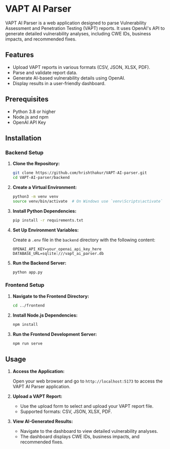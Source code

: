 # VAPT AI Parser

VAPT AI Parser is a web application designed to parse Vulnerability Assessment and Penetration Testing (VAPT) reports. It uses OpenAI's API to generate detailed vulnerability analyses, including CWE IDs, business impacts, and recommended fixes.

## Features

- Upload VAPT reports in various formats (CSV, JSON, XLSX, PDF).
- Parse and validate report data.
- Generate AI-based vulnerability details using OpenAI.
- Display results in a user-friendly dashboard.

## Prerequisites

- Python 3.8 or higher
- Node.js and npm
- OpenAI API Key

## Installation

### Backend Setup

1. **Clone the Repository:**

   ```bash
   git clone https://github.com/hrishthakur/VAPT-AI-parser.git
   cd VAPT-AI-parser/backend
   ```

2. **Create a Virtual Environment:**

   ```bash
   python3 -m venv venv
   source venv/bin/activate  # On Windows use `venv\Scripts\activate`
   ```

3. **Install Python Dependencies:**

   ```bash
   pip install -r requirements.txt
   ```

4. **Set Up Environment Variables:**

   Create a `.env` file in the `backend` directory with the following content:

   ```plaintext
   OPENAI_API_KEY=your_openai_api_key_here
   DATABASE_URL=sqlite:///vapt_ai_parser.db
   ```

6. **Run the Backend Server:**

   ```bash
   python app.py
   ```

### Frontend Setup

1. **Navigate to the Frontend Directory:**

   ```bash
   cd ../frontend
   ```

2. **Install Node.js Dependencies:**

   ```bash
   npm install
   ```

3. **Run the Frontend Development Server:**

   ```bash
   npm run serve
   ```

## Usage

1. **Access the Application:**

   Open your web browser and go to `http://localhost:5173` to access the VAPT AI Parser application.

2. **Upload a VAPT Report:**

   - Use the upload form to select and upload your VAPT report file.
   - Supported formats: CSV, JSON, XLSX, PDF.

3. **View AI-Generated Results:**

   - Navigate to the dashboard to view detailed vulnerability analyses.
   - The dashboard displays CWE IDs, business impacts, and recommended fixes.